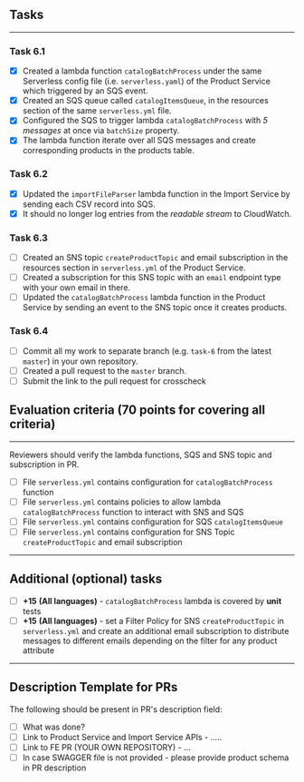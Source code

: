 ## Tasks

---

### Task 6.1

- [x] Created a lambda function `catalogBatchProcess` under the same Serverless config file (i.e. `serverless.yaml`) of
  the Product Service which triggered by an SQS event.
- [x] Created an SQS queue called `catalogItemsQueue`, in the resources section of the same `serverless.yml` file.
- [x] Configured the SQS to trigger lambda `catalogBatchProcess` with _5 messages_ at once via `batchSize` property.
- [x] The lambda function iterate over all SQS messages and create corresponding products in the products table.

### Task 6.2

- [x] Updated the `importFileParser` lambda function in the Import Service by sending each CSV record into SQS.
- [x] It should no longer log entries from the _readable stream_ to CloudWatch.

### Task 6.3

- [ ] Created an SNS topic `createProductTopic` and email subscription in the resources section in `serverless.yml` of
  the Product Service.
- [ ] Created a subscription for this SNS topic with an `email` endpoint type with your own email in there.
- [ ] Updated the `catalogBatchProcess` lambda function in the Product Service by sending an event to the SNS topic once
  it creates products.

### Task 6.4

- [ ] Commit all my work to separate branch (e.g. `task-6` from the latest `master`) in your own repository.
- [ ] Created a pull request to the `master` branch.
- [ ] Submit the link to the pull request for crosscheck

## Evaluation criteria (70 points for covering all criteria)

---

Reviewers should verify the lambda functions, SQS and SNS topic and subscription in PR.

- [ ] File `serverless.yml` contains configuration for `catalogBatchProcess` function
- [ ] File `serverless.yml` contains policies to allow lambda `catalogBatchProcess` function to interact with SNS and
  SQS
- [ ] File `serverless.yml` contains configuration for SQS `catalogItemsQueue`
- [ ] File `serverless.yml` contains configuration for SNS Topic `createProductTopic` and email subscription

---

## Additional (optional) tasks

- [ ] **+15** **(All languages)** - `catalogBatchProcess` lambda is covered by **unit** tests
- [ ] **+15** **(All languages)** - set a Filter Policy for SNS `createProductTopic` in `serverless.yml` and create an
  additional email subscription to distribute messages to different emails depending on the filter for any product
  attribute

---

## Description Template for PRs

The following should be present in PR's description field:

- [ ] What was done?
- [ ] Link to Product Service and Import Service APIs - .....
- [ ] Link to FE PR (YOUR OWN REPOSITORY) - ...
- [ ] In case SWAGGER file is not provided - please provide product schema in PR description
